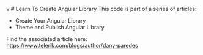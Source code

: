 v  # Learn To Create Angular Library 
This code is part of a series of articles:

- Create Your Angular Library
- Theme and Publish Angular Library

Find the associated article here: https://www.telerik.com/blogs/author/dany-paredes

